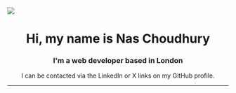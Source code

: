 <img src="https://unsplash.com/photos/slightly-opened-silver-macbook-mP7aPSUm7aE">
<h1 align="center">Hi, my name is Nas Choudhury</h1>
<h3 align="center">I'm a web developer based in London</h3>
<p align="center">I can be contacted via the LinkedIn or X links on my GitHub profile.</p>
<hr>

<!--
**nascho/nascho** is a ✨ _special_ ✨ repository because its `README.md` (this file) appears on your GitHub profile.

Here are some ideas to get you started:

- 🔭 I’m currently working on ...
- 🌱 I’m currently learning ...
- 👯 I’m looking to collaborate on ...
- 🤔 I’m looking for help with ...
- 💬 Ask me about ...
- 📫 How to reach me: ...
- 😄 Pronouns: ...
- ⚡ Fun fact: ...
-->
